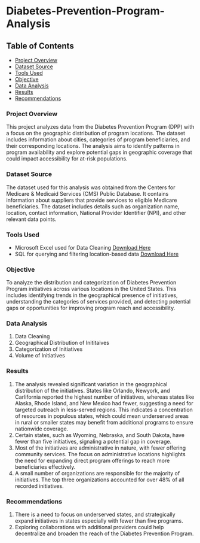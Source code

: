 # Diabetes-Prevention-Program-Analysis

## Table of Contents
- [Project Overview](#project-overview)
- [Dataset Source](#dataset-source)
- [Tools Used](#tools-used)
- [Objective](#objective)
- [Data Analysis](#data-analysis)
- [Results](#results)
- [Recommendations](#recommendations)

### Project Overview

This project analyzes data from the Diabetes Prevention Program (DPP) with a focus on the geographic distribution of program locations. The dataset includes information about cities, categories of program beneficiaries, and their corresponding locations. The analysis aims to identify patterns in program availability and explore potential gaps in geographic coverage that could impact accessibility for at-risk populations.

### Dataset Source

The dataset used for this analysis was obtained from the Centers for Medicare & Medicaid Services (CMS) Public Database. It contains information about suppliers that provide services to eligible Medicare beneficiaries. The dataset includes details such as organization name, location, contact information, National Provider Identifier (NPI), and other relevant data points.

### Tools Used

- Microsoft Excel used for Data Cleaning [Download Here](https://microsoft.com)
- SQL for querying and filtering location-based data [Download Here](https://sqliteonline.com)

### Objective
To analyze the distribution and categorization of Diabetes Prevention Program initiatives across various locations in the United States. This includes identifying trends in the geographical presence of initiatives, understanding the categories of services provided, and detecting potential gaps or opportunities for improving program reach and accessibility.

### Data Analysis
1. Data Cleaning
2. Geographical Distribution of Inititaives
3. Categorization of Initiatives
4. Volume of Initiatives

### Results
1. The analysis revealed significant variation in the geographical distribution of the initiatives. States like Orlando, Newyork, and Carlifornia reported the highest number of initiatives, whereas states like Alaska, Rhode Island, and New Mexico had fewer, suggesting a need for targeted outreach in less-served regions. This indicates a concentration of resources in populous states, which could mean underserved areas in rural or smaller states may benefit from additional programs to ensure nationwide coverage.
2. Certain states, such as Wyoming, Nebraska, and South Dakota, have fewer than five initiatives, signaling a potential gap in coverage.
3. Most of the initiatives are administrative in nature, with fewer offering community services. The focus on administrative locations highlights the need for expanding direct program offerings to reach more beneficiaries effectively.
4. A small number of organizations are responsible for the majority of initiatives. The top three organizations accounted for over 48% of all recorded initiatives.
   
### Recommendations
1. There is a need to focus on underserved states, and strategically expand initiatives in states especially with fewer than five programs.
2. Exploring collaborations with additional providers could help decentralize and broaden the reach of the Diabetes Prevention Program.
   
   

